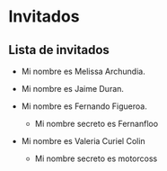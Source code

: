 # Invitados

## Lista de invitados

* Mi nombre es Melissa Archundia.

* Mi nombre es Jaime Duran.

* Mi nombre es Fernando Figueroa.
    * Mi nombre secreto es Fernanfloo

* Mi nombre es Valeria Curiel Colin
    * Mi nombre secreto es motorcoss
